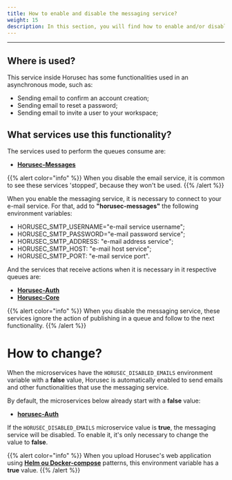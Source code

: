 ```yaml
---
title: How to enable and disable the messaging service?
weight: 15
description: In this section, you will find how to enable and/or disable Horusec's messaging service. 
---
```


---

## Where is used?

This service inside Horusec has some functionalities used in an asynchronous mode, such as: 

* Sending email to confirm an account creation;
* Sending email to reset a password;
* Sending email to invite a user to your workspace;


## What services use this functionality?

The services used to perform the queues consume are: 

* [**Horusec-Messages**](/docs/web/services/messages)


{{% alert color="info" %}}
When you disable the email service, it is common to see these services 'stopped', because they won't be used.
{{% /alert %}}

When you enable the messaging service, it is necessary to connect to your e-mail service. For that, add to **"horusec-messages"** the following environment variables:   
- HORUSEC_SMTP_USERNAME="e-mail service username";
- HORUSEC_SMTP_PASSWORD="e-mail password service";
- HORUSEC_SMTP_ADDRESS: "e-mail address service";
- HORUSEC_SMTP_HOST: "e-mail host service";
- HORUSEC_SMTP_PORT: "e-mail service port".

And the services that receive actions when it is necessary in it respective queues are:

* [**Horusec-Auth**](/docs/web/services/Auth)
* [**Horusec-Core**](/docs/web/services/core/)

{{% alert color="info" %}}
When you disable the messaging service, these services ignore the action of publishing in a queue and follow to the next functionality.
{{% /alert %}}


# How to change?

When the microservices have the `HORUSEC_DISABLED_EMAILS` environment variable with a **false** value, Horusec is automatically enabled to send emails and other functionalities that use the messaging service.

By default, the microservices below already start with a **false** value:

- [**horusec-Auth**](https://github.com/ZupIT/horusec/tree/master/horusec-auth)

If the `HORUSEC_DISABLED_EMAILS` microservice value is **true**, the messaging service will be disabled. 
To enable it, it's only necessary to change the value to **false**. 

{{% alert color="info" %}}
When you upload Horusec's web application using [**Helm ou Docker-compose**](/docs/web) patterns, this environment variable has a **true** value.
{{% /alert %}}